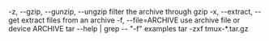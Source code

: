  -z, --gzip, --gunzip, --ungzip   filter the archive through gzip
 -x, --extract, --get       extract files from an archive
 -f, --file=ARCHIVE         use archive file or device ARCHIVE
tar --help | grep -- "-f"
examples
tar -zxf tmux-*.tar.gz 